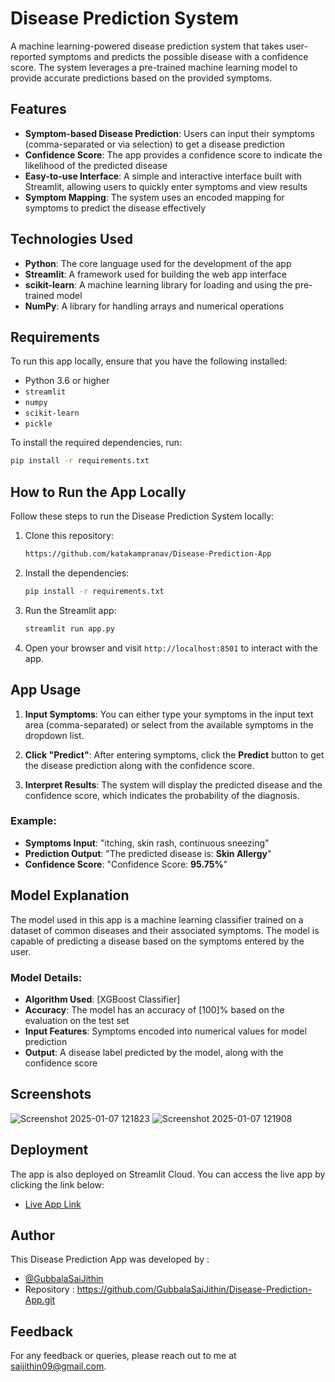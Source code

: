 # Disease Prediction System

A machine learning-powered disease prediction system that takes user-reported symptoms and predicts the possible disease with a confidence score. The system leverages a pre-trained machine learning model to provide accurate predictions based on the provided symptoms.

## Features

- **Symptom-based Disease Prediction**: Users can input their symptoms (comma-separated or via selection) to get a disease prediction
- **Confidence Score**: The app provides a confidence score to indicate the likelihood of the predicted disease
- **Easy-to-use Interface**: A simple and interactive interface built with Streamlit, allowing users to quickly enter symptoms and view results
- **Symptom Mapping**: The system uses an encoded mapping for symptoms to predict the disease effectively

## Technologies Used

- **Python**: The core language used for the development of the app
- **Streamlit**: A framework used for building the web app interface
- **scikit-learn**: A machine learning library for loading and using the pre-trained model
- **NumPy**: A library for handling arrays and numerical operations

## Requirements

To run this app locally, ensure that you have the following installed:

- Python 3.6 or higher
- `streamlit`
- `numpy`
- `scikit-learn`
- `pickle`

To install the required dependencies, run:

```bash
pip install -r requirements.txt
```

## How to Run the App Locally

Follow these steps to run the Disease Prediction System locally:

1. Clone this repository:
   ```bash
   https://github.com/katakampranav/Disease-Prediction-App
   ```

2. Install the dependencies:
   ```bash
   pip install -r requirements.txt
   ```

3. Run the Streamlit app:
   ```bash
   streamlit run app.py
   ```

4. Open your browser and visit `http://localhost:8501` to interact with the app.

## App Usage

1. **Input Symptoms**: You can either type your symptoms in the input text area (comma-separated) or select from the available symptoms in the dropdown list.

2. **Click "Predict"**: After entering symptoms, click the **Predict** button to get the disease prediction along with the confidence score.

3. **Interpret Results**: The system will display the predicted disease and the confidence score, which indicates the probability of the diagnosis.

### Example:

- **Symptoms Input**: "itching, skin rash, continuous sneezing"
- **Prediction Output**: "The predicted disease is: **Skin Allergy**"
- **Confidence Score**: "Confidence Score: **95.75%**"

## Model Explanation

The model used in this app is a machine learning classifier trained on a dataset of common diseases and their associated symptoms. The model is capable of predicting a disease based on the symptoms entered by the user.

### Model Details:

- **Algorithm Used**: [XGBoost Classifier]
- **Accuracy**: The model has an accuracy of [100]% based on the evaluation on the test set
- **Input Features**: Symptoms encoded into numerical values for model prediction
- **Output**: A disease label predicted by the model, along with the confidence score

## Screenshots

![Screenshot 2025-01-07 121823](https://github.com/user-attachments/assets/cb740ce8-b00a-40d1-9494-704270f1cb01)
![Screenshot 2025-01-07 121908](https://github.com/user-attachments/assets/9147fbfc-a031-4519-b641-bc29fc301441)


## Deployment

The app is also deployed on Streamlit Cloud. You can access the live app by clicking the link below:

- [Live App Link](https://disease-prediction-app-nknheifaqume48onnplpjg.streamlit.app/)

## Author

This Disease Prediction App was developed by :
-	[@GubbalaSaiJithin](https://github.com/GubbalaSaiJithin)
-	Repository : https://github.com/GubbalaSaiJithin/Disease-Prediction-App.git

## Feedback

For any feedback or queries, please reach out to me at saijithin09@gmail.com.
